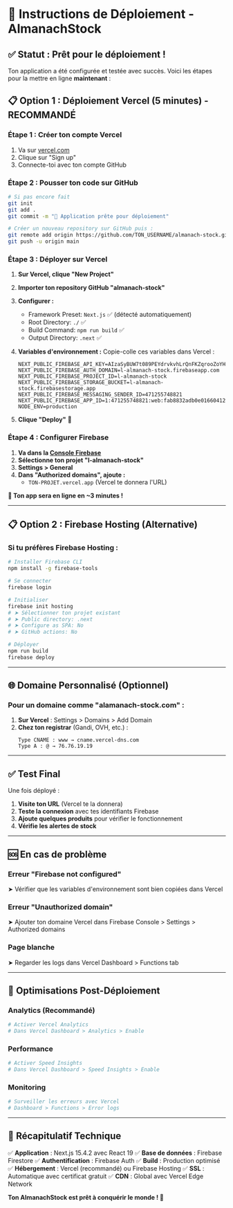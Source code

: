 # 🚀 Instructions de Déploiement - AlmanachStock

## ✅ Statut : Prêt pour le déploiement !

Ton application a été configurée et testée avec succès. Voici les étapes pour la mettre en ligne **maintenant** :

## 📋 **Option 1 : Déploiement Vercel (5 minutes) - RECOMMANDÉ**

### Étape 1 : Créer ton compte Vercel
1. Va sur [vercel.com](https://vercel.com)
2. Clique sur "Sign up" 
3. Connecte-toi avec ton compte GitHub

### Étape 2 : Pousser ton code sur GitHub
```bash
# Si pas encore fait
git init
git add .
git commit -m "🚀 Application prête pour déploiement"

# Créer un nouveau repository sur GitHub puis :
git remote add origin https://github.com/TON_USERNAME/almanach-stock.git
git push -u origin main
```

### Étape 3 : Déployer sur Vercel
1. **Sur Vercel, clique "New Project"**
2. **Importer ton repository GitHub "almanach-stock"**
3. **Configurer :**
   - Framework Preset: `Next.js` ✅ (détecté automatiquement)
   - Root Directory: `./` ✅
   - Build Command: `npm run build` ✅
   - Output Directory: `.next` ✅

4. **Variables d'environnement :**
   Copie-colle ces variables dans Vercel :
   ```
   NEXT_PUBLIC_FIREBASE_API_KEY=AIzaSyBUW7t089PEYdrvkvhLrQnFKZqrooZoYHg
   NEXT_PUBLIC_FIREBASE_AUTH_DOMAIN=l-almanach-stock.firebaseapp.com
   NEXT_PUBLIC_FIREBASE_PROJECT_ID=l-almanach-stock
   NEXT_PUBLIC_FIREBASE_STORAGE_BUCKET=l-almanach-stock.firebasestorage.app
   NEXT_PUBLIC_FIREBASE_MESSAGING_SENDER_ID=471255748821
   NEXT_PUBLIC_FIREBASE_APP_ID=1:471255748821:web:fab8832adb0e016604125c
   NODE_ENV=production
   ```

5. **Clique "Deploy"** 🎉

### Étape 4 : Configurer Firebase
1. **Va dans la [Console Firebase](https://console.firebase.google.com)**
2. **Sélectionne ton projet "l-almanach-stock"**
3. **Settings > General**
4. **Dans "Authorized domains", ajoute :**
   - `TON-PROJET.vercel.app` (Vercel te donnera l'URL)

**🎯 Ton app sera en ligne en ~3 minutes !**

---

## 📋 **Option 2 : Firebase Hosting (Alternative)**

### Si tu préfères Firebase Hosting :
```bash
# Installer Firebase CLI
npm install -g firebase-tools

# Se connecter
firebase login

# Initialiser
firebase init hosting
# ➤ Sélectionner ton projet existant
# ➤ Public directory: .next
# ➤ Configure as SPA: No
# ➤ GitHub actions: No

# Déployer
npm run build
firebase deploy
```

---

## 🌐 **Domaine Personnalisé (Optionnel)**

### Pour un domaine comme "alamanach-stock.com" :
1. **Sur Vercel** : Settings > Domains > Add Domain
2. **Chez ton registrar** (Gandi, OVH, etc.) :
   ```
   Type CNAME : www → cname.vercel-dns.com
   Type A : @ → 76.76.19.19
   ```

---

## ✅ **Test Final**

Une fois déployé :
1. **Visite ton URL** (Vercel te la donnera)
2. **Teste la connexion** avec tes identifiants Firebase
3. **Ajoute quelques produits** pour vérifier le fonctionnement
4. **Vérifie les alertes de stock**

---

## 🆘 **En cas de problème**

### Erreur "Firebase not configured"
➤ Vérifier que les variables d'environnement sont bien copiées dans Vercel

### Erreur "Unauthorized domain"
➤ Ajouter ton domaine Vercel dans Firebase Console > Settings > Authorized domains

### Page blanche
➤ Regarder les logs dans Vercel Dashboard > Functions tab

---

## 📱 **Optimisations Post-Déploiement**

### Analytics (Recommandé)
```bash
# Activer Vercel Analytics
# Dans Vercel Dashboard > Analytics > Enable
```

### Performance
```bash
# Activer Speed Insights
# Dans Vercel Dashboard > Speed Insights > Enable
```

### Monitoring
```bash
# Surveiller les erreurs avec Vercel
# Dashboard > Functions > Error logs
```

---

## 🎯 **Récapitulatif Technique**

✅ **Application** : Next.js 15.4.2 avec React 19
✅ **Base de données** : Firebase Firestore
✅ **Authentification** : Firebase Auth
✅ **Build** : Production optimisé
✅ **Hébergement** : Vercel (recommandé) ou Firebase Hosting
✅ **SSL** : Automatique avec certificat gratuit
✅ **CDN** : Global avec Vercel Edge Network

**Ton AlmanachStock est prêt à conquérir le monde ! 🚀** 